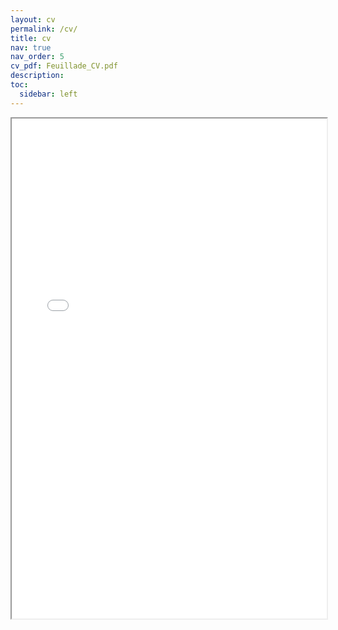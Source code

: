 ```yaml
---
layout: cv
permalink: /cv/
title: cv
nav: true
nav_order: 5
cv_pdf: Feuillade_CV.pdf
description: 
toc:
  sidebar: left
---
```


<div style="width: 100%; height:800">
  <iframe src="../assets/pdf/kenedi_cv.pdf" width="100%" height="800">
  Please click on the icon on the top right to download my CV if it does not show up in your browser. 
  </iframe>
</div>